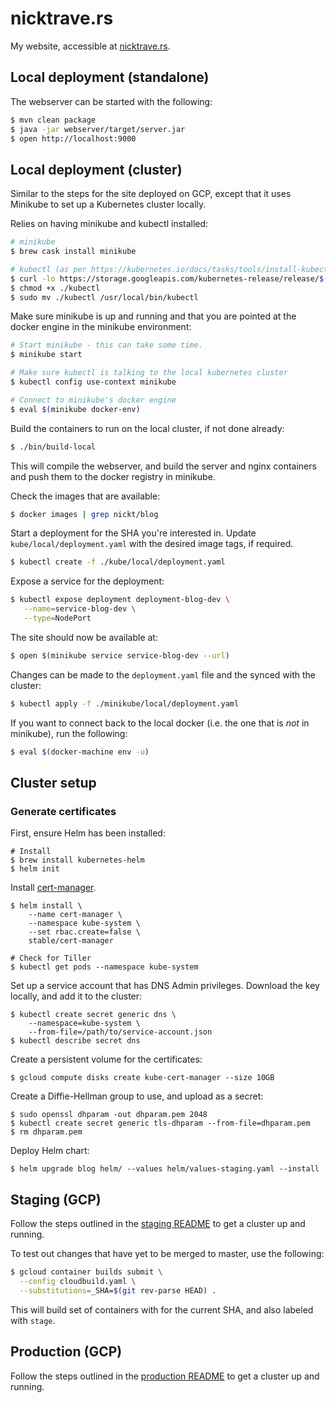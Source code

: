# nicktrave.rs

My website, accessible at [nicktrave.rs](https://nicktrave.rs).

## Local deployment (standalone)

The webserver can be started with the following:

```bash
$ mvn clean package
$ java -jar webserver/target/server.jar
$ open http://localhost:9000
```

## Local deployment (cluster)

Similar to the steps for the site deployed on GCP, except that it uses Minikube
to set up a Kubernetes cluster locally.

Relies on having minikube and kubectl installed:

```bash
# minikube
$ brew cask install minikube

# kubectl (as per https://kubernetes.io/docs/tasks/tools/install-kubectl/)
$ curl -lo https://storage.googleapis.com/kubernetes-release/release/$(curl -s https://storage.googleapis.com/kubernetes-release/release/stable.txt)/bin/darwin/amd64/kubectl
$ chmod +x ./kubectl
$ sudo mv ./kubectl /usr/local/bin/kubectl
```

Make sure minikube is up and running and that you are pointed at the docker
engine in the minikube environment:

```bash
# Start minikube - this can take some time.
$ minikube start

# Make sure kubectl is talking to the local kubernetes cluster
$ kubectl config use-context minikube

# Connect to minikube's docker engine
$ eval $(minikube docker-env)
```

Build the containers to run on the local cluster, if not done already:

```bash
$ ./bin/build-local
```

This will compile the webserver, and build the server and nginx containers and
push them to the docker registry in minikube.

Check the images that are available:

```bash
$ docker images | grep nickt/blog
```

Start a deployment for the SHA you're interested in. Update
`kube/local/deployment.yaml` with the desired image tags, if required.

```bash
$ kubectl create -f ./kube/local/deployment.yaml
```

Expose a service for the deployment:

```bash
$ kubectl expose deployment deployment-blog-dev \
   --name=service-blog-dev \
   --type=NodePort
```

The site should now be available at:

```bash
$ open $(minikube service service-blog-dev --url)
```

Changes can be made to the `deployment.yaml` file and the synced with the
cluster:

```bash
$ kubectl apply -f ./minikube/local/deployment.yaml
```

If you want to connect back to the local docker (i.e. the one that is _not_ in
minikube), run the following:

```bash
$ eval $(docker-machine env -u)
```

## Cluster setup

### Generate certificates

First, ensure Helm has been installed:

```
# Install
$ brew install kubernetes-helm
$ helm init
```

Install [cert-manager](https://github.com/jetstack/cert-manager).

```
$ helm install \
    --name cert-manager \
    --namespace kube-system \
    --set rbac.create=false \
    stable/cert-manager

# Check for Tiller
$ kubectl get pods --namespace kube-system
```

Set up a service account that has DNS Admin privileges. Download the key
locally, and add it to the cluster:

```
$ kubectl create secret generic dns \
    --namespace=kube-system \
    --from-file=/path/to/service-account.json
$ kubectl describe secret dns
```

Create a persistent volume for the certificates:

```
$ gcloud compute disks create kube-cert-manager --size 10GB
```

Create a Diffie-Hellman group to use, and upload as a secret:

```
$ sudo openssl dhparam -out dhparam.pem 2048
$ kubectl create secret generic tls-dhparam --from-file=dhparam.pem
$ rm dhparam.pem
```

Deploy Helm chart:

```
$ helm upgrade blog helm/ --values helm/values-staging.yaml --install
```

## Staging (GCP)

Follow the steps outlined in the [staging README](kube/gcp/staging/README.md)
to get a cluster up and running.

To test out changes that have yet to be merged to master, use the following:

```bash
$ gcloud container builds submit \
  --config cloudbuild.yaml \
  --substitutions=_SHA=$(git rev-parse HEAD) .
```

This will build set of containers with for the current SHA, and also labeled
with `stage`.

## Production (GCP)

Follow the steps outlined in the [production
README](kube/gcp/production/README.md) to get a cluster up and running.

